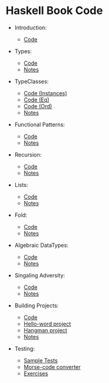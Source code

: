 # Haskell Book Code

* Introduction:
  - [Code](code/01-hello.hs)

* Types:
  - [Code](code/05-types.hs)
  - [Notes](notes/05-types.md)

* TypeClasses:
  - [Code (Instances)](code/061-typeclasses-instances.hs)
  - [Code (Eq)](code/062-typeclasses-eq.hs)
  - [Code (Ord)](code/063-typeclasses-ord.hs)
  - [Notes](notes/06-typeclasses.md)

* Functional Patterns:
  - [Code](code/07-functional_patterns.hs)
  - [Notes](notes/07-functional_patterns.md)

* Recursion:
  - [Code](code/08-recursion.hs)
  - [Notes](notes/08-recursion.md)

* Lists:
  - [Code](code/09-lists.hs)
  - [Notes](notes/09-lists.md)

* Fold:
  - [Code](code/10-fold.hs)
  - [Notes](notes/10-fold.md)

* Algebraic DataTypes:
  - [Code](code/11-algebraic-datatypes.hs)
  - [Notes](notes/11-algebraic-datatypes.md)

* Singaling Adversity:
  - [Code](code/12-signaling-adversity.hs)
  - [Notes](notes/12-signaling-adversity.md)

* Building Projects:
  - [Code](code/13-building-projects.hs)
  - [Hello-word project](hello)
  - [Hangman project](hangman)
  - [Notes](notes/13-building-projects.md)

* Testing:
  - [Sample Tests](testing)
  - [Morse-code converter](morse)
  - [Exercises](testing/Exercises.hs)
